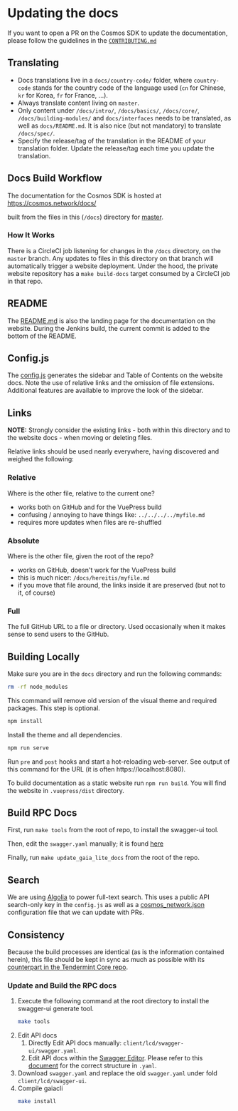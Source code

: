 # Updating the docs

If you want to open a PR on the Cosmos SDK to update the documentation, please follow the guidelines in the [`CONTRIBUTING.md`](https://github.com/dbchaincloud/cosmos-sdk/tree/master/CONTRIBUTING.md#updating-documentation)

## Translating

- Docs translations live in a `docs/country-code/` folder, where `country-code` stands for the country code of the language used (`cn` for Chinese, `kr` for Korea, `fr` for France, ...).
- Always translate content living on `master`. 
- Only content under `/docs/intro/`, `/docs/basics/`, `/docs/core/`, `/docs/building-modules/` and `docs/interfaces` needs to be translated, as well as `docs/README.md`. It is also nice (but not mandatory) to translate `/docs/spec/`.
- Specify the release/tag of the translation in the README of your translation folder. Update the release/tag each time you update the translation.

## Docs Build Workflow

The documentation for the Cosmos SDK is hosted at https://cosmos.network/docs/

built from the files in this (`/docs`) directory for
[master](https://github.com/dbchaincloud/cosmos-sdk/tree/master/docs).

### How It Works

There is a CircleCI job listening for changes in the `/docs` directory, on
the `master` branch. Any updates to files in this directory
on that branch will automatically trigger a website deployment. Under the hood,
the private website repository has a `make build-docs` target consumed by a CircleCI job in that repo.

## README

The [README.md](./README.md) is also the landing page for the documentation
on the website. During the Jenkins build, the current commit is added to the bottom
of the README.

## Config.js

The [config.js](./.vuepress/config.js) generates the sidebar and Table of Contents
on the website docs. Note the use of relative links and the omission of
file extensions. Additional features are available to improve the look
of the sidebar.

## Links

**NOTE:** Strongly consider the existing links - both within this directory
and to the website docs - when moving or deleting files.

Relative links should be used nearly everywhere, having discovered and weighed the following:

### Relative

Where is the other file, relative to the current one?

- works both on GitHub and for the VuePress build
- confusing / annoying to have things like: `../../../../myfile.md`
- requires more updates when files are re-shuffled

### Absolute

Where is the other file, given the root of the repo?

- works on GitHub, doesn't work for the VuePress build
- this is much nicer: `/docs/hereitis/myfile.md`
- if you move that file around, the links inside it are preserved (but not to it, of course)

### Full

The full GitHub URL to a file or directory. Used occasionally when it makes sense
to send users to the GitHub.

## Building Locally

Make sure you are in the `docs` directory and run the following commands:

```sh
rm -rf node_modules
```

This command will remove old version of the visual theme and required packages. This step is optional.

```sh
npm install
```

Install the theme and all dependencies.

```sh
npm run serve
```

Run `pre` and `post` hooks and start a hot-reloading web-server. See output of this command for the URL (it is often https://localhost:8080).

To build documentation as a static website run `npm run build`. You will find the website in `.vuepress/dist` directory.

## Build RPC Docs

First, run `make tools` from the root of repo, to install the swagger-ui tool.

Then, edit the `swagger.yaml` manually; it is found [here](https://github.com/dbchaincloud/cosmos-sdk/blob/master/client/lcd/swagger-ui/swagger.yaml)

Finally, run `make update_gaia_lite_docs` from the root of the repo.

## Search

We are using [Algolia](https://www.algolia.com) to power full-text search. This uses a public API search-only key in the `config.js` as well as a [cosmos_network.json](https://github.com/algolia/docsearch-configs/blob/master/configs/cosmos_network.json) configuration file that we can update with PRs.

## Consistency

Because the build processes are identical (as is the information contained herein), this file should be kept in sync as
much as possible with its [counterpart in the Tendermint Core repo](https://github.com/dbchaincloud/tendermint/blob/master/docs/DOCS_README.md).

### Update and Build the RPC docs

1. Execute the following command at the root directory to install the swagger-ui generate tool.
   ```bash
   make tools
   ```
2. Edit API docs
   1. Directly Edit API docs manually: `client/lcd/swagger-ui/swagger.yaml`.
   2. Edit API docs within the [Swagger Editor](https://editor.swagger.io/). Please refer to this [document](https://swagger.io/docs/specification/2-0/basic-structure/) for the correct structure in `.yaml`.
3. Download `swagger.yaml` and replace the old `swagger.yaml` under fold `client/lcd/swagger-ui`.
4. Compile gaiacli
   ```bash
   make install
   ```
